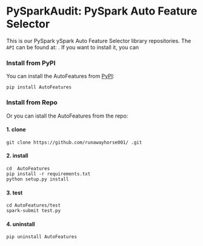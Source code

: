 # PySparkAudit: PySpark Auto Feature Selector

This is our PySpark ySpark Auto Feature Selector library repositories.
The ``API`` can be found at:  .
If you want to install it, you can

### Install from PyPI

You can install the AutoFeatures from [PyPI](https://pypi.org/project/ ):

    pip install AutoFeatures

### Install from Repo 

Or you can istall the AutoFeatures from the repo:

#### 1. clone

	git clone https://github.com/runawayhorse001/ .git

#### 2. install 

	cd  AutoFeatures
	pip install -r requirements.txt 
	python setup.py install

#### 3. test 

	cd AutoFeatures/test
	spark-submit test.py

#### 4. uninstall 

	pip uninstall AutoFeatures
